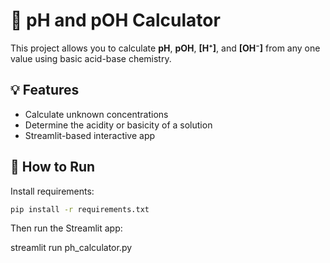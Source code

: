 # 🧪 pH and pOH Calculator

This project allows you to calculate **pH**, **pOH**, **[H⁺]**, and **[OH⁻]** from any one value using basic acid-base chemistry.

## 💡 Features
- Calculate unknown concentrations
- Determine the acidity or basicity of a solution
- Streamlit-based interactive app

## 🚀 How to Run

Install requirements:

```bash
pip install -r requirements.txt
```
Then run the Streamlit app:

streamlit run ph_calculator.py

